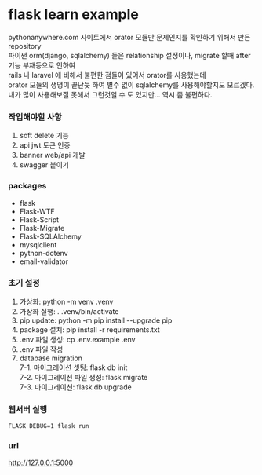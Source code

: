 # flask learn example  

pythonanywhere.com 사이트에서 orator 모듈만 문제인지를 확인하기 위해서 만든 repository  
파이썬 orm(django, sqlalchemy) 들은 relationship 설정이나, migrate 할때 after 기능 부재등으로 인하여   
rails 나 laravel 에 비해서 불편한 점들이 있어서 orator를 사용했는데  
orator 모듈의 생명이 끝난듯 하여 별수 없이 sqlalchemy를 사용해야할지도 모르겠다.  
내가 많이 사용해보질 못해서 그런것일 수 도 있지만...  역시 좀 불편하다.  


### 작업해야할 사항  
1. soft delete 기능  
2. api jwt 토큰 인증  
3. banner web/api 개발  
4. swagger 붙이기  


### packages
- flask  
- Flask-WTF  
- Flask-Script  
- Flask-Migrate  
- Flask-SQLAlchemy  
- mysqlclient  
- python-dotenv  
- email-validator  



### 초기 설정  
1. 가상화: python -m venv .venv  
2. 가상화 실행: . .venv/bin/activate  
3. pip update: python -m pip install --upgrade pip  
4. package 설치: pip install -r requirements.txt  
5. .env 파일 생성: cp .env.example .env  
6. .env 파일 작성    
7. database migration  
    7-1. 마이그레이션 셋팅: flask db init  
    7-2. 마이그레이션 파일 생성: flask migrate  
    7-3. 마이그레이션: flask db upgrade  

### 웹서버 실행  
`FLASK DEBUG=1 flask run`  

### url  
http://127.0.0.1:5000  